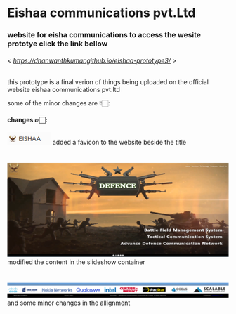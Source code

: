 # Eishaa communications pvt.Ltd

### website for eisha communications to access the wesite prototye click the link bellow
###### < https://dhanwanthkumar.github.io/eishaa-prototype3/ >
<p>this prototype is a final verion of things being uploaded on the official website eishaa communications pvt.ltd</p>
<p>some of the minor changes are 👇🏻:</p>

#### changes 👉🏻:
![alt text](https://github.com/dhanwanthkumar/eishaa-prototype3/blob/master/images/changes1.png "favicon - eishaa communications")
added a favicon to the website beside the title
#
![alt text](https://github.com/dhanwanthkumar/eishaa-prototype3/blob/master/images/changes2.png "first slide - eishaa communications")
modified the content in the slideshow container
#
![alt text](https://github.com/dhanwanthkumar/eishaa-prototype3/blob/master/images/changes3.png "minor changes - eishaa communications")
and some minor changes in the allignment
